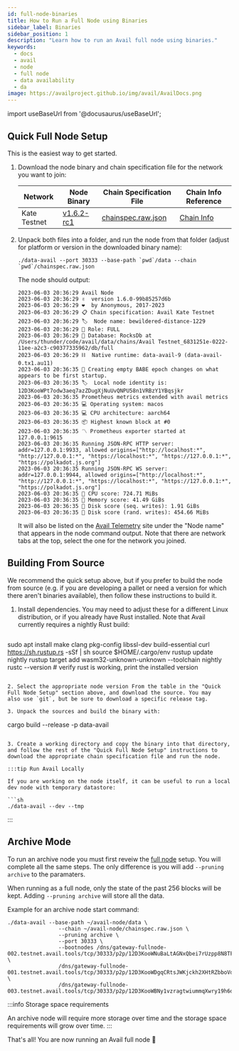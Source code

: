 ```yaml
---
id: full-node-binaries
title: How to Run a Full Node using Binaries
sidebar_label: Binaries
sidebar_position: 1
description: "Learn how to run an Avail full node using binaries."
keywords:
  - docs
  - avail
  - node
  - full node
  - data availability
  - da
image: https://availproject.github.io/img/avail/AvailDocs.png
---
```

import useBaseUrl from '@docusaurus/useBaseUrl';

## Quick Full Node Setup

This is the easiest way to get started.

1. Download the node binary and chain specification file for the
   network you want to join:
   
   | Network      | Node Binary           | Chain Specification File | Chain Info Reference |
   |--------------|-----------------------|--------------------------|----------------------|
   | Kate Testnet | [v1.6.2-rc1](https://github.com/availproject/avail/releases/tag/v1.6.2-rc1) | [chainspec.raw.json](https://kate.avail.tools/#/explorer/chainspec) | [Chain Info](https://availproject.github.io/assets/files/chaininfo-de1eeff4d63715bbec85aae81a956d40.txt) |

2. Unpack both files into a folder, and run the node from that folder (adjust for
   platform or version in the downloaded binary name):
   ```
   ./data-avail --port 30333 --base-path `pwd`/data --chain `pwd`/chainspec.raw.json
   ```

   The node should output:
   ```
   2023-06-03 20:36:29 Avail Node
   2023-06-03 20:36:29 ✌️  version 1.6.0-99b85257d6b
   2023-06-03 20:36:29 ❤️  by Anonymous, 2017-2023
   2023-06-03 20:36:29 📋 Chain specification: Avail Kate Testnet
   2023-06-03 20:36:29 🏷  Node name: bewildered-distance-1229
   2023-06-03 20:36:29 👤 Role: FULL
   2023-06-03 20:36:29 💾 Database: RocksDb at /Users/thunder/code/avail/data/chains/Avail Testnet_6831251e-0222-11ee-a2c3-c90377335962/db/full
   2023-06-03 20:36:29 ⛓  Native runtime: data-avail-9 (data-avail-0.tx1.au11)
   2023-06-03 20:36:35 👶 Creating empty BABE epoch changes on what appears to be first startup.
   2023-06-03 20:36:35 🏷  Local node identity is: 12D3KooWPt7odw3aeq7azZDugXjNuUvQNPU58n1VRBzY1YBqsjkr
   2023-06-03 20:36:35 Prometheus metrics extended with avail metrics
   2023-06-03 20:36:35 💻 Operating system: macos
   2023-06-03 20:36:35 💻 CPU architecture: aarch64
   2023-06-03 20:36:35 📦 Highest known block at #0
   2023-06-03 20:36:35 〽️ Prometheus exporter started at 127.0.0.1:9615
   2023-06-03 20:36:35 Running JSON-RPC HTTP server: addr=127.0.0.1:9933, allowed origins=["http://localhost:*", "http://127.0.0.1:*", "https://localhost:*", "https://127.0.0.1:*", "https://polkadot.js.org"]
   2023-06-03 20:36:35 Running JSON-RPC WS server: addr=127.0.0.1:9944, allowed origins=["http://localhost:*", "http://127.0.0.1:*", "https://localhost:*", "https://127.0.0.1:*", "https://polkadot.js.org"]
   2023-06-03 20:36:35 🏁 CPU score: 724.71 MiBs
   2023-06-03 20:36:35 🏁 Memory score: 41.49 GiBs
   2023-06-03 20:36:35 🏁 Disk score (seq. writes): 1.91 GiBs
   2023-06-03 20:36:35 🏁 Disk score (rand. writes): 454.66 MiBs
   ```

   It will also be listed on the [Avail
   Telemetry](http://telemetry.avail.tools/) site under the "Node
   name" that appears in the node command output. Note that there are
   network tabs at the top, select the one for the network you joined.

## Building From Source

We recommend the quick setup above, but if you prefer to build the
node from source (e.g. if you are developing a pallet or need a
version for which there aren't binaries available), then follow these
instructions to build it.

1. Install dependencies. You may need to adjust these for a different
   Linux distribution, or if you already have Rust installed. Note
   that Avail currently requires a nightly Rust build:

   ```
sudo apt install make clang pkg-config libssl-dev build-essential
curl https://sh.rustup.rs -sSf | sh
source $HOME/.cargo/env
rustup update nightly
rustup target add wasm32-unknown-unknown --toolchain nightly
rustc --version # verify rust is working, print the installed version
   ```

2. Select the appropriate node version From the table in the "Quick
   Full Node Setup" section above, and download the source. You may
   also use `git`, but be sure to download a specific release tag.

3. Unpack the sources and build the binary with:

   ```
   cargo build --release -p data-avail
   ```

3. Create a working directory and copy the binary into that directory,
   and follow the rest of the "Quick Full Node Setup" instructions to
   download the appropriate chain specification file and run the node.

:::tip Run Avail Locally

If you are working on the node itself, it can be useful to run a local dev node with temporary datastore:

```sh
./data-avail --dev --tmp
```

:::

## Archive Mode

To run an archive node you must first reveiw the [full node](/validators/run-avail/full-node-setup) setup. You will complete all the same steps. The only difference is you will add `--pruning archive` to the paramaters. 

When running as a full node, only the state of the past 256 blocks will be kept. Adding `--pruning archive` will store all the data.

Example for an archive node start command:
```
./data-avail --base-path ~/avail-node/data \
                --chain ~/avail-node/chainspec.raw.json \
                --pruning archive \
                --port 30333 \
                --bootnodes /dns/gateway-fullnode-002.testnet.avail.tools/tcp/30333/p2p/12D3KooWNuBaLtAGNxQbei7rUzpp8N8TF8k5kPsgKShAJgK4crkB \
                /dns/gateway-fullnode-001.testnet.avail.tools/tcp/30333/p2p/12D3KooWDgqCRtsJWKjckh2XHtRZbboVdgDJswsxoNmX8PMf59bV \
                /dns/gateway-fullnode-003.testnet.avail.tools/tcp/30333/p2p/12D3KooWBNy1vzragtwiummqXwry19h6dke68hybY6jVeEH4mAtT
```

:::info Storage space requirements

An archive node will require more storage over time and the storage space requirements will grow over time.
:::

That's all! You are now running an Avail full node 🎉
